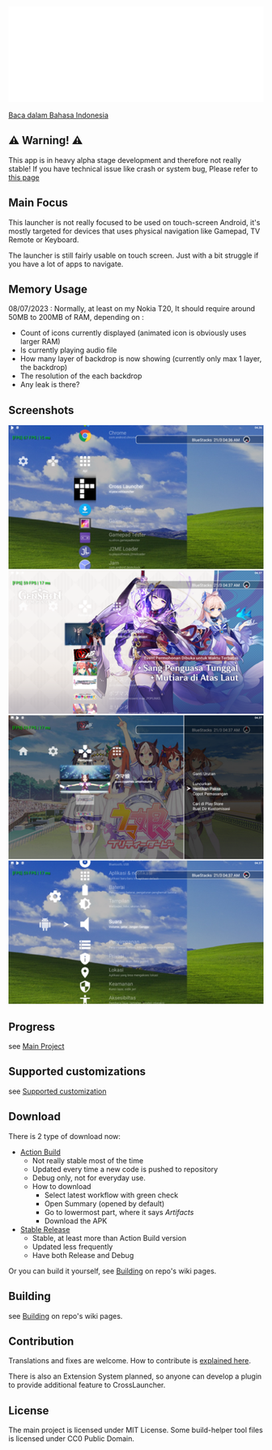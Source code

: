 ![Cross Launcher Logo](readme_asset/logo_base.png)

[Baca dalam Bahasa Indonesia](README_ID.md)

## **⚠ Warning! ⚠**
This app is in heavy alpha stage development and therefore not really stable! If you have
technical issue like crash or system bug, Please refer to [this page](https://github.com/EmiyaSyahriel/CrossLauncher/wiki/Error-Reporting)

## Main Focus
This launcher is not really focused to be used on touch-screen Android, it's mostly targeted
for devices that uses physical navigation like Gamepad, TV Remote or Keyboard.

The launcher is still fairly usable on touch screen. Just with a bit struggle if you have a
lot of apps to navigate.

## Memory Usage
08/07/2023 : Normally, at least on my Nokia T20, It should require around 50MB to 200MB of RAM, depending on :
- Count of icons currently displayed (animated icon is obviously uses larger RAM)
- Is currently playing audio file
- How many layer of backdrop is now showing (currently only max 1 layer, the backdrop)
- The resolution of the each backdrop
- Any leak is there?

## Screenshots
![App List](readme_asset/0.png)
![Custom Video Icon dan Backdrop](readme_asset/1.png)
![Apps Options](readme_asset/2.png)
![Android Settings](readme_asset/3.png)

## Progress
see [Main Project](https://github.com/EmiyaSyahriel/CrossLauncher/projects/1)

## Supported customizations
see [Supported customization](https://github.com/EmiyaSyahriel/CrossLauncher/wiki/Customization)

## Download
There is 2 type of download now:
- [Action Build](https://github.com/EmiyaSyahriel/CrossLauncher/actions/workflows/android.yml)
  - Not really stable most of the time
  - Updated every time a new code is pushed to repository
  - Debug only, not for everyday use.
  - How to download
    - Select latest workflow with green check
    - Open Summary (opened by default)
    - Go to lowermost part, where it says *Artifacts*
    - Download the APK
- [Stable Release](https://github.com/EmiyaSyahriel/CrossLauncher/releases)
  - Stable, at least more than Action Build version
  - Updated less frequently
  - Have both Release and Debug

Or you can build it yourself, see [Building](https://github.com/EmiyaSyahriel/CrossLauncher/wiki/Contributing-and-Building-the-App#building) on repo's wiki pages.

## Building
see [Building](https://github.com/EmiyaSyahriel/CrossLauncher/wiki/Contributing-and-Building-the-App#building) on repo's wiki pages.

## Contribution
Translations and fixes are welcome. How to contribute is [explained here](https://github.com/EmiyaSyahriel/CrossLauncher/wiki/Contributing-and-Building-the-App#for-contribution-work).

There is also an Extension System planned, so anyone can develop a plugin to provide additional feature to CrossLauncher.

## License
The main project is licensed under MIT License.
Some build-helper tool files is licensed under CC0 Public Domain.
